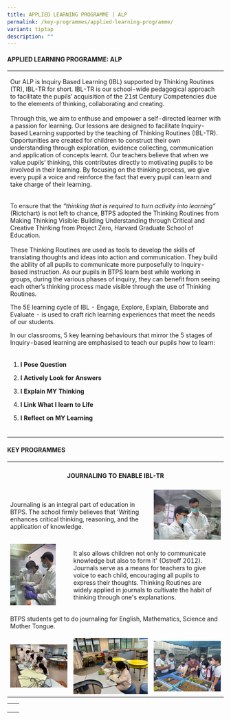```yaml
---
title: APPLIED LEARNING PROGRAMME | ALP
permalink: /key-programmes/applied-learning-programme/
variant: tiptap
description: ""
---
```

<h4>APPLIED LEARNING PROGRAMME: ALP<br></h4><table><tbody><tr><td rowspan="1" colspan="3"><p>Our ALP is Inquiry Based Learning (IBL) supported by Thinking Routines (TR), IBL-TR for short. IBL-TR is our school-wide pedagogical approach to facilitate the pupils’ acquisition of the 21st Century Competencies due to the elements of thinking, collaborating and creating.<br><br>Through this, we aim to enthuse and empower a self-directed learner with a passion for learning. Our lessons are designed to facilitate Inquiry-based Learning supported by the teaching of Thinking Routines (IBL-TR). Opportunities are created for children to construct their own understanding through exploration, evidence collecting, communication and application of concepts learnt. Our teachers believe that when we value pupils’ thinking, this contributes directly to motivating pupils to be involved in their learning. By focusing on the thinking process, we give every pupil a voice and reinforce the fact that every pupil can learn and take charge of their learning.</p></td></tr><tr><td rowspan="1" colspan="3"><p>To ensure that the <em>“thinking that is required to turn activity into learning”</em> (Rictchart) is not left to chance, BTPS adopted the Thinking Routines from Making Thinking Visible: Building Understanding through Critical and Creative Thinking from Project Zero, Harvard Graduate School of Education.<br><br>These Thinking Routines are used as tools to develop the skills of translating thoughts and ideas into action and communication. They build the ability of all pupils to communicate more purposefully to Inquiry-based instruction. As our pupils in BTPS learn best while working in groups, during the various phases of inquiry, they can benefit from seeing each other’s thinking process made visible through the use of Thinking Routines.<br></p><p>The 5E learning cycle of IBL - Engage, Explore, Explain, Elaborate and Evaluate - is used to craft rich learning experiences that meet the needs of our students.</p><p>In our classrooms, 5 key learning behaviours that mirror the 5 stages of Inquiry-based learning are emphasised to teach our pupils how to learn:</p></td></tr><tr><td rowspan="1" colspan="2"><ol data-tight="true" class="tight"><li><p><strong>I Pose Question</strong></p></li><li><p><strong>I Actively Look for Answers</strong></p></li><li><p><strong>I Explain MY Thinking</strong></p></li><li><p><strong>I Link What I learn to Life</strong></p></li><li><p><strong>I Reflect on MY Learning</strong></p></li></ol></td><td rowspan="1" colspan="1"><p></p></td></tr><tr><td rowspan="1" colspan="1"><p></p></td><td rowspan="1" colspan="1"><p></p></td><td rowspan="1" colspan="1"><p></p></td></tr></tbody></table><h4><strong>KEY PROGRAMMES</strong></h4><table><tbody><tr><th rowspan="1" colspan="3"><h4>JOURNALING TO ENABLE IBL-TR</h4></th></tr><tr><td rowspan="1" colspan="2"><p>Journaling is an integral part of education in BTPS. The school firmly believes that 'Writing enhances critical thinking, reasoning, and the application of knowledge. </p><p></p><p></p></td><td rowspan="1" colspan="1"><div class="isomer-image-wrapper"><img style="width: 100%" height="auto" width="100%" alt="" src="/images/Students Activities Photos/photo01.png"></div></td></tr><tr><td rowspan="1" colspan="1"><div class="isomer-image-wrapper"><img style="width: 80%;" height="auto" width="100%" alt="" src="/images/Students Activities Photos/Photo_02.JPG"></div></td><td rowspan="1" colspan="2"><p>It also allows children not only to communicate knowledge but also to form it' (Ostroff 2012). Journals serve as a means for teachers to give voice to each child, encouraging all pupils to express their thoughts. Thinking Routines are widely applied in journals to cultivate the habit of thinking through one's explanations.</p></td></tr><tr><td rowspan="1" colspan="3"><p>BTPS students get to do journaling for English, Mathematics, Science and Mother Tongue.</p></td></tr><tr><td rowspan="1" colspan="1"><div class="isomer-image-wrapper"><img style="width: 100%" height="auto" width="100%" alt="" src="/images/Students Activities Photos/photo03.png"></div></td><td rowspan="1" colspan="1"><div class="isomer-image-wrapper"><img style="width: 100%;" height="auto" width="100%" alt="" src="/images/Students Activities Photos/photo04.png"></div></td><td rowspan="1" colspan="1"><div class="isomer-image-wrapper"><img style="width: 100%" height="auto" width="100%" alt="" src="/images/Students Activities Photos/photo05.png"></div></td></tr></tbody></table><table><tbody><tr><td rowspan="1" colspan="1"><p></p></td><td rowspan="1" colspan="1"><p></p></td></tr></tbody></table><h4><br></h4><p></p>